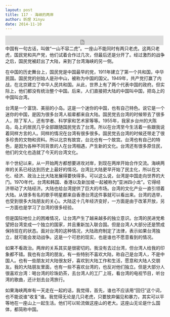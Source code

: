 ```yaml
---
layout: post
title: 117 - 海峡的两岸
author: 昕煜 Xinyu
date: 2014-11-10
---
```


<iframe src="https://archive.org/embed/slowchinese_201909/Slow_Chinese_116.mp3" width="500" height="30" frameborder="0" webkitallowfullscreen="true" mozallowfullscreen="true" allowfullscreen></iframe>
中国有一句古话，叫做“一山不容二虎”。一座山不能同时有两只老虎。这两只老虎，国民党和共产党，他们试着合作过几次，但最后还是分开了。经过激烈的战争之后，国民党被赶出了大陆，来到了台湾海峡的另一侧。

在中国的历史舞台上，国民党是中国最早的党，1911年建立了第一个共和国，中华民国。国民党的创始人是孙中山，被称为中国的国父。1949年，共产党打赢了内战，在北京建立了中华人民共和国。从此，世界上有了两个代表中国的政府。但实际上，他们都没有统治整个中国。后来，人们直接把大陆的中国叫中国，把岛上的中国叫台湾。

台湾是一个富饶、美丽的小岛。这是一个迷你的中国，也有自己特色。说它是一个迷你的中国，是因为很多台湾人祖辈都来自大陆。国民党去台湾的时候带去了很多人，除了军人，还有学者、科学家和艺术家等等。1955年，我家乡台州的大陈岛，岛上的居民几乎全部跟随国民党去了台湾。所以在台湾至今生活着一些跟我说着同样方言的人。同样的情况在台湾有很多很多。国民党去台湾的时候还带走了很多珍贵的文物和资料。所以北京有故宫，台北也有一个故宫。台湾也有自己的特色，是因为各种不同背景的人在台湾相遇，产生新的文化。台湾还有很多原住民，他们的文化也造就了今天的台湾文化。

半个世纪以来，从一开始两方都想要进攻对岸，到现在两岸开始合作交流。海峡两岸的关系已经达到历史上最好的情况。台湾比大陆更早开始了民主化，所以在文化、经济、政治上比大陆发展得要快得多。可以这么说，台湾是中国走向世界的大门。1970年代，台湾和韩国、香港以及新加坡一起被称为“亚洲四小龙”。它得经济带动了大陆经济。大陆也给台湾提供了巨大的市场。台湾的文化产业一直引领着大陆。从很多有名的歌手明星都来自香港台湾这件事就可以看出来。台湾的选举，也受到很多大陆朋友的关心。大陆这十几年经济变好，一方面是由于改革开放，另一方面也是学习了台湾的很多经验。

但是国际地位上的困难情况，让台湾产生了越来越多的独立意识。台湾的民进党希望把台湾变成一个独立的国家，并且重新加入联合国。但是台湾人大部分还是赞成保持现在的状态。面对台湾的这种情况，大陆政府制定了法律，表示如果台湾独立，就可能会发动战争。这是一个可悲的现实，也是谁也不愿意看到的情况。

如果不看政治。两岸的关系其实是很密切的。我没有去过台湾，但台湾人给我的印象都不错。我也有台湾的朋友。有一些特别不喜欢大陆，称自己是台湾人，不是中国人。也有一些朋友对大陆很友好，喜欢到大陆工作和生活，愿意和大陆人交朋友。我的大陆朋友里面，也有一些不喜欢台湾的，也反对他们独立。但是大部分人很喜欢台湾：喝台湾的珍珠奶茶，去台湾人的工厂上班，看台湾的电视节目，听台湾的歌曲，还计划去台湾旅行。

如果海峡两岸有一天走在一起的话，我觉得，首先，谁也不应该用“回归”这个词，也不能说谁“收复”谁。我觉得无论是几只老虎，只要放弃偏见和暴力，其实可以平等地在一座山上一起生活。他们可以轮流做这座山的老大。这座山无论是什么国体，都简称中国。

